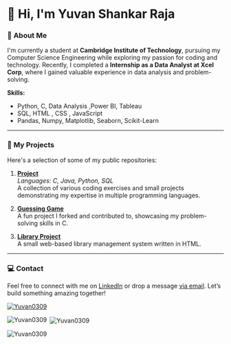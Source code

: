 # 👋 Hi, I'm Yuvan Shankar Raja

### 🎯 **About Me**  
I'm currently a student at **Cambridge Institute of Technology**, pursuing my Computer Science Engineering while exploring my passion for coding and technology. Recently, I completed a **Internship as a Data Analyst at Xcel Corp**, where I gained valuable experience in data analysis and problem-solving.  

**Skills:**  
- Python, C, Data Analysis ,Power BI, Tableau
- SQL, HTML , CSS , JavaScript
- Pandas, Numpy, Matplotlib, Seaborn, Scikit-Learn
---

### 🚀 **My Projects**  
Here's a selection of some of my public repositories:

1. **[Project](https://github.com/yuvan0309/project)**  
   *Languages: C, Java, Python, SQL*  
   A collection of various coding exercises and small projects demonstrating my expertise in multiple programming languages.

2. **[Guessing Game](https://github.com/yuvan0309/-guessinggame)**  
   A fun project I forked and contributed to, showcasing my problem-solving skills in C.

3. **[Library Project](https://github.com/yuvan0309/library-project)**  
   A small web-based library management system written in HTML.

---

### 💻 **Contact**  
Feel free to connect with me on [LinkedIn](https://www.linkedin.com/in/yuvanshankarraja) or drop a message [via email](mailto:yuvan7480@gmail.com). Let’s build something amazing together!

<p align="left"><a href="https://github.com/Yuvan0309"><img src="https://github-profile-trophy.vercel.app/?username=Yuvan0309" alt="Yuvan0309" /></a></p>
<p><img align="left" src="https://github-readme-stats.vercel.app/api/top-langs?username=Yuvan0309&show_icons=true&locale=en&layout=compact"alt="Yuvan0309" /></p>
<p>&nbsp;<img align="center" src="https://github-readme-stats.vercel.app/api?username=Yuvan0309&show_icons=true&locale=en" alt="Yuvan0309" /></p>
<p><img align="center" src="https://github-readme-streak-stats.herokuapp.com/?user=Yuvan0309&" alt="Yuvan0309" /></p>
